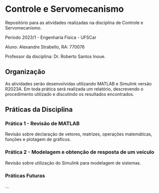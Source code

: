 # Controle e Servomecanismo
 Repositório para as atividades realizadas na disciplina de Controle e Servomecanismo. 
 
 Período 2023/1 - Engenharia Física - UFSCar
 
 Aluno: Alexandre Strabello, RA: 770076
 
 Professor da disciplina: Dr. Roberto Santos Inoue.
 
 ## Organização
 
 As atividades serão desenvolvidas utilizando MATLAB e Simulink versão R2023A. Em toda prática será realizada um relatório, descrevendo o procedimento utilizado e discutindo os resultados encontrados.
  
 ## Práticas da Disciplina
 
 ### Prática 1 - Revisão de MATLAB
 
 Revisão sobre declaração de vetores, matrizes, operações matemáticas, funções e plotagem de gráficos.
 
 ### Prática 2 - Modelagem e obtenção de resposta de um veículo
 
 Revisão sobre utilização do Simulink para modelagem de sistemas.
 
 ### Práticas Futuras
 
 ...
 
 
 
 
 
